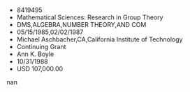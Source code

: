 
* 8419495
* Mathematical Sciences: Research in Group Theory
* DMS,ALGEBRA,NUMBER THEORY,AND COM
* 05/15/1985,02/02/1987
* Michael Aschbacher,CA,California Institute of Technology
* Continuing Grant
* Ann K. Boyle
* 10/31/1988
* USD 107,000.00

nan
